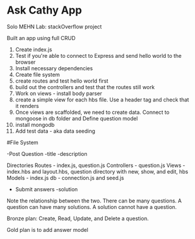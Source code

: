 # Ask Cathy App

Solo MEHN Lab: stackOverflow project

Built an app using full CRUD

1. Create index.js
2. Test if you're able to connect to Express and send hello world to the browser
3. Install necessary dependencies
4. Create file system
5. create routes and test hello world first
6. build out the controllers and test that the routes still work
7. Work on views - install body parser
8. create a simple view for each hbs file. Use a header tag and check that it renders
9. Once views are scaffolded, we need to create data. Connect to mongoose in db folder and Define question model
10. install mongodb
11. Add test data - aka data seeding

#File System

-Post Question
-title
-description

Directories
Routes - index.js, question.js
Controllers - question.js
Views - index.hbs and layout.hbs, question directory with new, show, and edit, hbs
Models - index.js
db - connection.js and seed.js

- Submit answers
  -solution

Note the relationship between the two. There can be many questions. A question can have many solutions. A solution cannot have a question.

Bronze plan: Create, Read, Update, and Delete a question.

Gold plan is to add answer model
